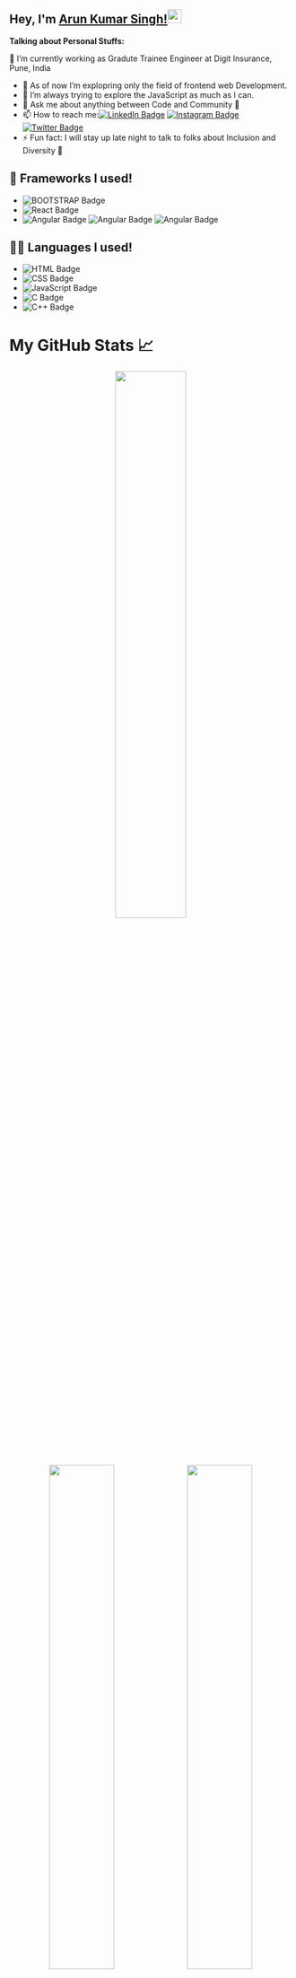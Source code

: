 <!-- 
- 👋 Hi, I’m Arun Kumar Singh
- 👀 I’m interested in Web development
- 🌱 I’m currently learning JavaScript along with C and C++.
- 💞️ I’m looking to collaborate on work related my learning
- 📫  contact me through my gmail arunsingh641997@gmail.com 
-->
## Hey, I'm [Arun Kumar Singh!](https://arunkumarsinghPortfolio.netlify.app/)<img src="https://media.giphy.com/media/hvRJCLFzcasrR4ia7z/giphy.gif" width="25px">

**Talking about Personal Stuffs:**

🔭 I’m currently working as Gradute Trainee Engineer at Digit Insurance, Pune, India

<!-- - 👯 I’m looking to collaborate on . -->

- 🌱 As of now I’m explopring only the field of frontend web Development.
- 🤔 I’m always trying to explore the JavaScript as much as I can.
- 💬 Ask me about anything between Code and Community 💖
- 📫 How to reach me:[![LinkedIn Badge](https://img.shields.io/badge/-0077B5?style=plastic&logo=linkedin&logoColor=white&link=https://www.linkedin.com/in/ftrasvent)](https://www.linkedin.com/in/arun-singh-a66266176/)
  [![Instagram Badge](https://img.shields.io/badge/-E4405F?style=plastic&logo=instagram&logoColor=white&link=https://instagram.com/in/ftrasvent)](https://www.instagram.com/arunsinghh0909/)
  [![Twitter Badge](https://img.shields.io/badge/-1DA1F2?style=plastic&logo=twitter&logoColor=white&link=https://twitter.com/in/ftrasvent)](https://twitter.com/arunsingh641997)
- ⚡ Fun fact: I will stay up late night to talk to folks about Inclusion and Diversity :owl:


<!---
arunsingh009/arunsingh009 is a ✨ special ✨ repository because its `README.md` (this file) appears on your GitHub profile.
You can click the Preview link to take a look at your changes.
--->
<!-- ## Badges !
[![@arunsingh009's Holopin board](https://holopin.io/api/user/board?user=arunsingh009)](https://holopin.io/@arunsingh009)-->
<!-- ## 📫 Reach me out!

 [![LinkedIn Badge](https://img.shields.io/badge/LinkedIn-0077B5?style=plastic&logo=linkedin&logoColor=white&link=https://www.linkedin.com/in/ftrasvent)](https://www.linkedin.com/in/arun-singh-a66266176/)
[![GitHub Badge](https://img.shields.io/badge/GitHub-100000?style=plastic&logo=github&logoColor=white&link=https://github.com/ftrasvent)](https://github.com/arunsingh009)
[![Instagram Badge](https://img.shields.io/badge/Instagram-E4405F?style=plastic&logo=instagram&logoColor=white&link=https://instagram.com/in/ftrasvent)](https://www.instagram.com/arunsinghh0909/)
[![Twitter Badge](https://img.shields.io/badge/Twitter-1DA1F2?style=plastic&logo=twitter&logoColor=white&link=https://twitter.com/in/ftrasvent)](https://twitter.com/arunsingh641997) -->
<!--[![@arunsingh009's Holopin board](https://holopin.io/api/user/board?user=arunsingh009)](https://holopin.io/@arunsingh009)-->
## 🚀 Frameworks I used!

- ![BOOTSTRAP Badge](https://img.shields.io/badge/Bootstrap-563D7C?style=plastic&logo=bootstrap5&logoColor=white)
- ![React Badge](https://img.shields.io/badge/React-20232A?style=plastic&logo=bootstrap5&logoColor=61DAFB)
- ![Angular Badge](https://img.shields.io/badge/Angular13-c3002f?style=plastic&logo=bootstrap5&logoColor=61DAFB)  ![Angular Badge](https://img.shields.io/badge/Angular15-c3002f?style=plastic&logo=bootstrap5&logoColor=61DAFB)  ![Angular Badge](https://img.shields.io/badge/Angular17-c3002f?style=plastic&logo=bootstrap5&logoColor=61DAFB)

## 👩‍💻  Languages I used!

- ![HTML Badge](https://img.shields.io/badge/HTML5-E34F26?style=plastic&logo=html5&logoColor=white)
- ![CSS Badge](https://img.shields.io/badge/CSS3-1572B6?style=plastic&logo=css5&logoColor=white)
- ![JavaScript Badge](https://img.shields.io/badge/JavaScript-323330?style=plastic&logo=javascript&logoColor=F7DF1E)
- ![C Badge](https://img.shields.io/badge/C-00599C?style=plastic&logo=c&logoColor=white)
- ![C++ Badge](https://img.shields.io/badge/C++-black?style=plastic&logo=java&logoColor=white)



<!-- Arun singh github stats -->
# My GitHub Stats  📈 
<!--[technology used]-->
<div align="center">
 <!--<img src="https://github-readme-stats.vercel.app/api/top-langs/?username=arunsingh009&show_icons=true&theme=algolia&repo=arunsingh009" width="95%" height="300px">-->
 <img src="https://github-readme-stats.vercel.app/api/top-langs/?username=arunsingh009&layout=compact&theme=chartreuse-dark&langs_count=15" width="50%">
 </div>

<div align="center">
<!--[![GitHub Streak]-->
<img src="https://github-readme-streak-stats.herokuapp.com/?user=arunsingh009&theme=dark" width="48%">
<!--![ Arun Kumar Singh Github stats]-->
<img src="https://github-readme-stats.vercel.app/api?username=arunsingh009&show_icons=true&theme=tokyonight" width="48%">
 </div>


<br>

<!-- <a href="https://github.com/arunsingh009/github-readme-activity-graph">
    <img src="https://activity-graph.herokuapp.com/graph?username=arunsingh009&theme=react-dark&hide_border=true">
  </a> -->

<!-- # Streaks -->

<!-- ### Watch my contribution graph being eaten by a Snake! 🐍

![snake gif](https://github.com/arunsingh009/arunsingh009/blob/output/github-contribution-grid-snake.gif)-->
